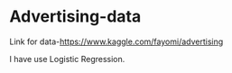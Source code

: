 # Advertising-data


Link for data-https://www.kaggle.com/fayomi/advertising

I have use Logistic Regression.

